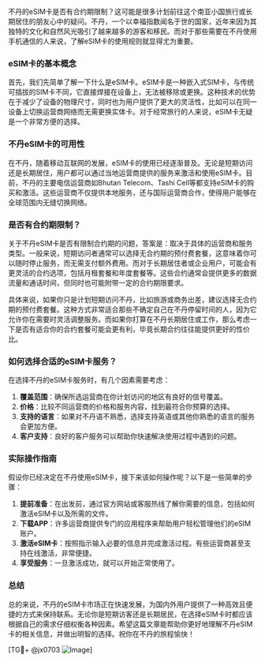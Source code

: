 不丹的eSIM卡是否有合约期限制？这可能是很多计划前往这个南亚小国旅行或长期居住的朋友心中的疑问。不丹，一个以幸福指数闻名于世的国家，近年来因为其独特的文化和自然风光吸引了越来越多的游客和移民。而对于那些需要在不丹使用手机通信的人来说，了解eSIM卡的使用规则就显得尤为重要。

### eSIM卡的基本概念

首先，我们先简单了解一下什么是eSIM卡。eSIM卡是一种嵌入式SIM卡，与传统可插拔的SIM卡不同，它直接焊接在设备上，无法被移除或更换。这种技术的优势在于减少了设备的物理尺寸，同时也为用户提供了更大的灵活性，比如可以在同一设备上切换运营商网络而无需更换实体卡。对于经常旅行的人来说，eSIM卡无疑是一个非常方便的选择。

### 不丹eSIM卡的可用性

在不丹，随着移动互联网的发展，eSIM卡的使用已经逐渐普及。无论是短期访问还是长期居住，用户都可以通过当地运营商提供的服务来激活和使用eSIM卡。目前，不丹的主要电信运营商如Bhutan Telecom、Tashi Cell等都支持eSIM卡的购买和激活。这些运营商不仅提供本地服务，还与国际运营商合作，使得用户能够在全球范围内无缝切换网络。

### 是否有合约期限制？

关于不丹eSIM卡是否有限制合约期的问题，答案是：取决于具体的运营商和服务类型。一般来说，短期访问者通常可以选择无合约期的预付费套餐，这意味着你可以随时停止服务，而无需支付额外费用。而对于长期居住者或企业用户，可能会有更灵活的合约选项，包括月租套餐和年度套餐等。这些合约通常会提供更多的数据流量和通话时间，但同时也可能附带一定的合约期限要求。

具体来说，如果你只是计划短期访问不丹，比如旅游或商务出差，建议选择无合约期的预付费套餐。这种方式非常适合那些不确定自己在不丹停留时间的人，因为它允许你在需要时灵活调整服务。而如果你打算在不丹长期居住或工作，那么考虑一下是否有适合你的合约套餐可能会更有利，毕竟长期合约往往能提供更好的性价比。

### 如何选择合适的eSIM卡服务？

在选择不丹的eSIM卡服务时，有几个因素需要考虑：

1. **覆盖范围**：确保所选运营商在你计划访问的地区有良好的信号覆盖。
2. **价格**：比较不同运营商的价格和服务内容，找到最符合你预算的选择。
3. **支持的语言**：如果对不丹语不熟悉，选择支持英语或其他你熟悉的语言的服务会更加方便。
4. **客户支持**：良好的客户服务可以帮助你快速解决使用过程中遇到的问题。

### 实际操作指南

假设你已经决定在不丹使用eSIM卡，接下来该如何操作呢？以下是一些简单的步骤：

1. **提前准备**：在出发前，通过官方网站或客服热线了解你需要的信息，包括如何激活eSIM卡以及所需的文件。
2. **下载APP**：许多运营商提供专门的应用程序来帮助用户轻松管理他们的eSIM账户。
3. **激活eSIM卡**：按照指示输入必要的信息并完成激活过程。有些运营商甚至支持在线激活，非常便捷。
4. **享受服务**：一旦激活成功，就可以开始正常使用了。

### 总结

总的来说，不丹的eSIM卡市场正在快速发展，为国内外用户提供了一种高效且便捷的方式来保持联系。无论你是短期访客还是长期居民，在选择eSIM卡时都应该根据自己的需求仔细权衡各种因素。希望这篇文章能帮助你更好地理解不丹eSIM卡的相关信息，并做出明智的选择。祝你在不丹的旅程愉快！

[TG💪+ @jx0703 ![Image](https://github.com/user-attachments/assets/dbca1d08-cadb-493c-b0ec-ad6f7a83f270)]